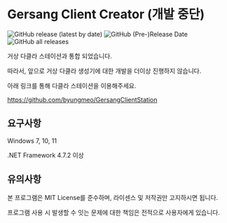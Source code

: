 # Gersang Client Creator (개발 중단)
![GitHub release (latest by date)](https://img.shields.io/github/v/release/byungmeo/GersangClientCreator)
![GitHub (Pre-)Release Date](https://img.shields.io/github/release-date-pre/byungmeo/GersangClientCreator)
![GitHub all releases](https://img.shields.io/github/downloads/byungmeo/GersangClientCreator/total)

거상 다클라 스테이션과 통합 되었습니다.

따라서, 앞으로 거상 다클라 생성기에 대한 개발을 더이상 진행하지 않습니다.

아래 링크를 통해 다클라 스테이션을 이용해주세요.

https://github.com/byungmeo/GersangClientStation

## 요구사항
Windows 7, 10, 11

.NET Framework 4.7.2 이상

## 유의사항
본 프로그램은 MIT License를 준수하며, 라이센스 및 저작권만 고지하시면 됩니다.

프로그램 사용 시 발생할 수 잇는 문제에 대한 책임은 전적으로 사용자에게 있습니다.
